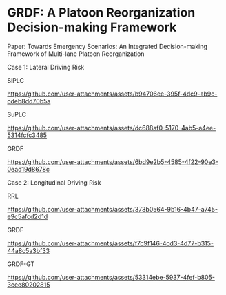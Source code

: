 # GRDF: A Platoon Reorganization Decision-making Framework
Paper: Towards Emergency Scenarios: An Integrated Decision-making Framework of Multi-lane Platoon Reorganization

Case 1: Lateral Driving Risk

SiPLC

https://github.com/user-attachments/assets/b94706ee-395f-4dc9-ab9c-cdeb8dd70b5a

SuPLC

https://github.com/user-attachments/assets/dc688af0-5170-4ab5-a4ee-5314fcfc3485

GRDF

https://github.com/user-attachments/assets/6bd9e2b5-4585-4f22-90e3-0ead19d8678c


Case 2: Longitudinal Driving Risk

RRL

https://github.com/user-attachments/assets/373b0564-9b16-4b47-a745-e9c5afcd2d1d

GRDF

https://github.com/user-attachments/assets/f7c9f146-4cd3-4d77-b315-44a8c5a3bf33

GRDF-GT

https://github.com/user-attachments/assets/53314ebe-5937-4fef-b805-3cee80202815

